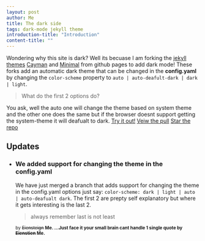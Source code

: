 ```yaml
---
layout: post
author: Me
title: The dark side
tags: dark-mode jekyll theme
introduction-title: "Introduction"
content-title: ""
---
```


Wondering why this site is dark? Well its becuase I am forking the [jekyll themes](https://jekyllrb.com/docs/themes/) [Cayman](https://github.com/pages-themes/cayman) and [Minimal](https://github.com/pages-themes/minimal) from github pages to add dark mode! These forks add an automatic dark theme that can be changed in the **config.yaml** by changing the ```color-scheme``` property to ```auto | auto-deafult-dark | dark | light```.
> What do the first 2 options do?
  
You ask, well the auto one will change the theme based on system theme and the other one does the same but if the browser doesnt support getting the system-theme it will deafualt to dark.
[Try it out!](https://godalming123.github.io/minimal/)
[Veiw the pull](https://github.com/pages-themes/minimal/pull/121)
[Star the repo](https://github.com/godalming123/minimal)

## Updates

- ### We added support for changing the theme in the config.yaml
  We have just merged a branch that adds support for changing the theme in the config.yaml options just say:
  ```color-scheme: dark | light | auto | auto-deafualt dark```.
  The first 2 are prepty self explanatory but where it gets interesting is the last 2.
  > always remember last is not least

  <small>
  
  by ~~Eiensteign~~ **Me. ...Just face it your small brain cant handle 1 single quote by ~~Eienstien~~ Me.**
